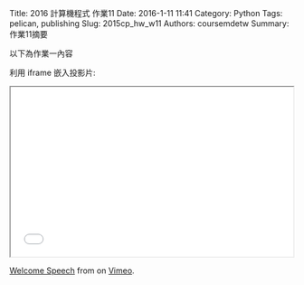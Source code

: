 Title: 2016 計算機程式 作業11
Date: 2016-1-11 11:41
Category: Python
Tags: pelican, publishing
Slug: 2015cp_hw_w11
Authors: coursemdetw
Summary: 作業11摘要

以下為作業一內容

利用 iframe 嵌入投影片:

<iframe src="40423115_cp_w11_p.html" width="500" height="300"></iframe>



<a href="https://vimeo.com/137724068">Welcome Speech</a> from <a href="https://vimeo.com/user24079973"></a> on <a href="https://vimeo.com">Vimeo</a>.</p>
